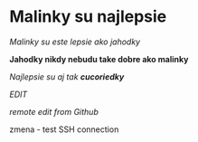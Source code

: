 <h1>Malinky su najlepsie</h1>

*Malinky su este lepsie ako jahodky*

**Jahodky nikdy nebudu take dobre ako malinky**


_Najlepsie su aj tak **cucoriedky**_ 

_EDIT_

*remote edit from Github*

zmena - test SSH connection

